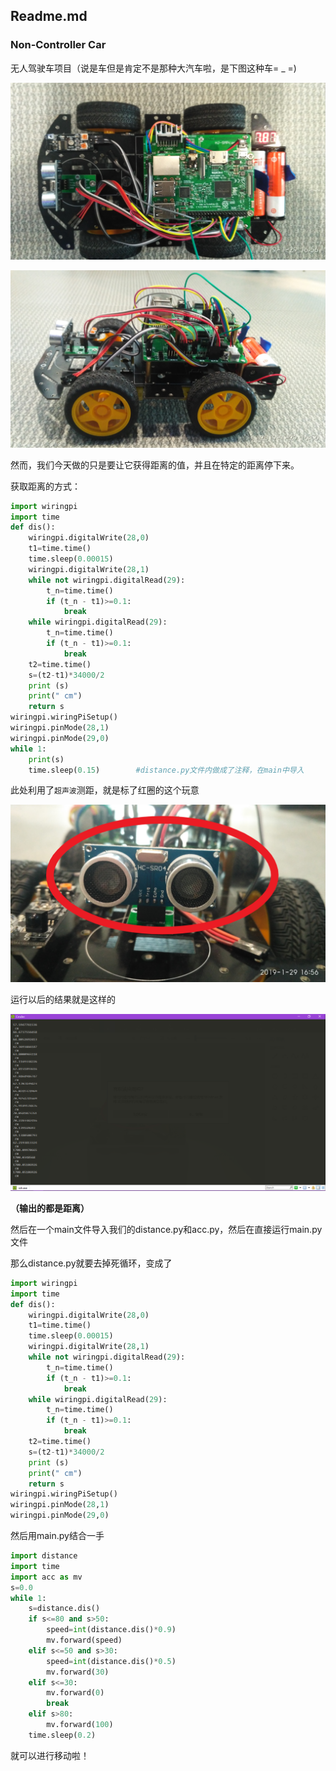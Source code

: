 ## Readme.md

### Non-Controller Car

无人驾驶车项目（说是车但是肯定不是那种大汽车啦，是下图这种车= _ =)

![](Car1.jpg)

![](Car2.jpg)

然而，我们今天做的只是要让它获得距离的值，并且在特定的距离停下来。

获取距离的方式：

```python
import wiringpi
import time
def dis():
    wiringpi.digitalWrite(28,0)
    t1=time.time()  
    time.sleep(0.00015)
    wiringpi.digitalWrite(28,1)
    while not wiringpi.digitalRead(29):
        t_n=time.time()
        if (t_n - t1)>=0.1:
            break
    while wiringpi.digitalRead(29):
        t_n=time.time()
        if (t_n - t1)>=0.1:
            break
    t2=time.time()
    s=(t2-t1)*34000/2
    print (s)
    print(" cm")
    return s
wiringpi.wiringPiSetup()
wiringpi.pinMode(28,1)
wiringpi.pinMode(29,0)
while 1:
    print(s)
    time.sleep(0.15)		#distance.py文件内做成了注释，在main中导入
```

此处利用了``超声波``测距，就是标了红圈的这个玩意

![](Car3.jpg)

运行以后的结果就是这样的

![](dis.png)

**（输出的都是距离）**

然后在一个main文件导入我们的distance.py和acc.py，然后在直接运行main.py文件

那么distance.py就要去掉死循环，变成了

```python
import wiringpi
import time
def dis():
    wiringpi.digitalWrite(28,0)
    t1=time.time()  
    time.sleep(0.00015)
    wiringpi.digitalWrite(28,1)
    while not wiringpi.digitalRead(29):
        t_n=time.time()
        if (t_n - t1)>=0.1:
            break
    while wiringpi.digitalRead(29):
        t_n=time.time()
        if (t_n - t1)>=0.1:
            break
    t2=time.time()
    s=(t2-t1)*34000/2
    print (s)
    print(" cm")
    return s
wiringpi.wiringPiSetup()
wiringpi.pinMode(28,1)
wiringpi.pinMode(29,0)
```

然后用main.py结合一手

```python
import distance
import time
import acc as mv
s=0.0
while 1:
    s=distance.dis()
    if s<=80 and s>50:
        speed=int(distance.dis()*0.9)
        mv.forward(speed)
    elif s<=50 and s>30:
        speed=int(distance.dis()*0.5)
        mv.forward(30)
    elif s<=30:
        mv.forward(0)
        break
    elif s>80:
        mv.forward(100)
    time.sleep(0.2)
```

就可以进行移动啦！